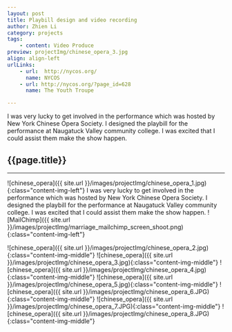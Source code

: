 ```yaml
---
layout: post
title: Playbill design and video recording
author: Zhien Li
category: projects
tags:
    - content: Video Produce
preview: projectImg/chinese_opera_3.jpg
align: align-left
urlLinks:
    - url:  http://nycos.org/
      name: NYCOS
    - url: http://nycos.org/?page_id=628
      name: The Youth Troupe

---
```


I was very lucky to get involved in the performance which was hosted by New York Chinese Opera Society. I designed the playbill for the performance at Naugatuck Valley community college. I was excited that I could assist them make the show happen.

## {{page.title}}
-----

![chinese_opera]({{ site.url }}/images/projectImg/chinese_opera_1.jpg){:class="content-img-left"}
I was very lucky to get involved in the performance which was hosted by New York Chinese Opera Society. I designed the playbill for the performance at Naugatuck Valley community college. I was excited that I could assist them make the show happen.
![MailChimp]({{ site.url }}/images/projectImg/marriage_mailchimp_screen_shoot.png){:class="content-img-left"}

![chinese_opera]({{ site.url }}/images/projectImg/chinese_opera_2.jpg){:class="content-img-middle"}
![chinese_opera]({{ site.url }}/images/projectImg/chinese_opera_3.jpg){:class="content-img-middle"}
![chinese_opera]({{ site.url }}/images/projectImg/chinese_opera_4.jpg){:class="content-img-middle"}
![chinese_opera]({{ site.url }}/images/projectImg/chinese_opera_5.jpg){:class="content-img-middle"}
![chinese_opera]({{ site.url }}/images/projectImg/chinese_opera_6.JPG){:class="content-img-middle"}
![chinese_opera]({{ site.url }}/images/projectImg/chinese_opera_7.JPG){:class="content-img-middle"}
![chinese_opera]({{ site.url }}/images/projectImg/chinese_opera_8.JPG){:class="content-img-middle"}